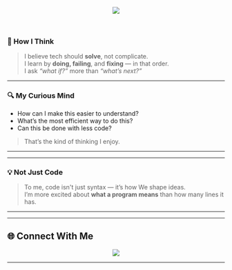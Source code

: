 


<p align="center">
  <img src="https://readme-typing-svg.demolab.com?font=JetBrains+Mono&size=22&duration=4000&pause=100000&color=00FFD1&center=true&vCenter=true&width=1000&height=60&lines=Exploring+technology+with+curiosity" />
</p>
<br/>

### 🧭 How I Think
> I believe tech should **solve**, not complicate.  
> I learn by **doing, failing**, and **fixing** — in that order.  
> I ask *“what if?”* more than *“what’s next?”*  

---

### 🔍 My Curious Mind

- How can I make this easier to understand?  
- What’s the most efficient way to do this?  
- Can this be done with less code?

> That’s the kind of thinking I enjoy.

--- 

---

### 💡 Not Just Code
> To me, code isn't just syntax — it’s how We shape ideas.  
> I’m more excited about **what a program means** than how many lines it has.

---

 
    
---

## 🌐 Connect With Me  

<div align="center">
  <a href="https://linkedin.com/in/ambika-b-sajjan/" target="_blank">
    <img src="https://img.shields.io/badge/linkedin-%231E77B5.svg?&style=for-the-badge&logo=linkedin&logoColor=white" />
  </a>
</div>


---

<br/>
